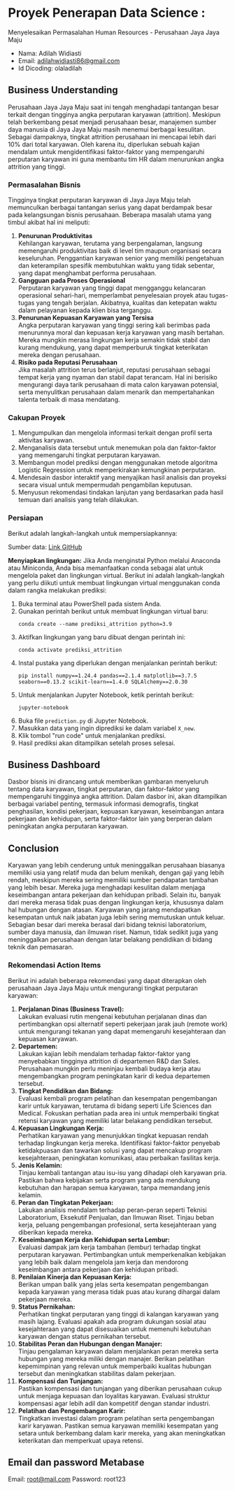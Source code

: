 # Proyek Penerapan Data Science : 
Menyelesaikan Permasalahan Human Resources - Perusahaan Jaya Jaya Maju
- Nama: Adilah Widiasti
- Email: adilahwidiasti86@gmail.com
- Id Dicoding: olaladilah

## Business Understanding
Perusahaan Jaya Jaya Maju saat ini tengah menghadapi tantangan besar terkait dengan tingginya angka perputaran karyawan (attrition). Meskipun telah berkembang pesat menjadi perusahaan besar, manajemen sumber daya manusia di Jaya Jaya Maju masih menemui berbagai kesulitan. Sebagai dampaknya, tingkat attrition perusahaan ini mencapai lebih dari 10% dari total karyawan. Oleh karena itu, diperlukan sebuah kajian mendalam untuk mengidentifikasi faktor-faktor yang mempengaruhi perputaran karyawan ini guna membantu tim HR dalam menurunkan angka attrition yang tinggi.

### Permasalahan Bisnis
Tingginya tingkat perputaran karyawan di Jaya Jaya Maju telah memunculkan berbagai tantangan serius yang dapat berdampak besar pada kelangsungan bisnis perusahaan. Beberapa masalah utama yang timbul akibat hal ini meliputi:
1. **Penurunan Produktivitas**  
   Kehilangan karyawan, terutama yang berpengalaman, langsung memengaruhi produktivitas baik di level tim maupun organisasi secara keseluruhan. Penggantian karyawan senior yang memiliki pengetahuan dan keterampilan spesifik membutuhkan waktu yang tidak sebentar, yang dapat menghambat performa perusahaan.
2. **Gangguan pada Proses Operasional**  
   Perputaran karyawan yang tinggi dapat mengganggu kelancaran operasional sehari-hari, memperlambat penyelesaian proyek atau tugas-tugas yang tengah berjalan. Akibatnya, kualitas dan ketepatan waktu dalam pelayanan kepada klien bisa terganggu.
3. **Penurunan Kepuasan Karyawan yang Tersisa**  
   Angka perputaran karyawan yang tinggi sering kali berimbas pada menurunnya moral dan kepuasan kerja karyawan yang masih bertahan. Mereka mungkin merasa lingkungan kerja semakin tidak stabil dan kurang mendukung, yang dapat memperburuk tingkat keterikatan mereka dengan perusahaan.
4. **Risiko pada Reputasi Perusahaan**  
   Jika masalah attrition terus berlanjut, reputasi perusahaan sebagai tempat kerja yang nyaman dan stabil dapat terancam. Hal ini berisiko mengurangi daya tarik perusahaan di mata calon karyawan potensial, serta menyulitkan perusahaan dalam menarik dan mempertahankan talenta terbaik di masa mendatang.

### Cakupan Proyek
1. Mengumpulkan dan mengelola informasi terkait dengan profil serta aktivitas karyawan.  
2. Menganalisis data tersebut untuk menemukan pola dan faktor-faktor yang memengaruhi tingkat perputaran karyawan.  
3. Membangun model prediksi dengan menggunakan metode algoritma Logistic Regression untuk memperkirakan kemungkinan perputaran.  
4. Mendesain dasbor interaktif yang menyajikan hasil analisis dan proyeksi secara visual untuk mempermudah pengambilan keputusan.  
5. Menyusun rekomendasi tindakan lanjutan yang berdasarkan pada hasil temuan dari analisis yang telah dilakukan.  

### Persiapan
Berikut adalah langkah-langkah untuk mempersiapkannya:

Sumber data: [Link GitHub](https://github.com/dicodingacademy/dicoding_dataset/tree/main/employee)

**Menyiapkan lingkungan:**
Jika Anda menginstal Python melalui Anaconda atau Miniconda, Anda bisa memanfaatkan conda sebagai alat untuk mengelola paket dan lingkungan virtual. Berikut ini adalah langkah-langkah yang perlu diikuti untuk membuat lingkungan virtual menggunakan conda dalam rangka melakukan prediksi:
1. Buka terminal atau PowerShell pada sistem Anda.
2. Gunakan perintah berikut untuk membuat lingkungan virtual baru:
    ```
    conda create --name prediksi_attrition python=3.9
    ```
3. Aktifkan lingkungan yang baru dibuat dengan perintah ini:
    ```
    conda activate prediksi_attrition
    ```
4. Instal pustaka yang diperlukan dengan menjalankan perintah berikut:
    ```
    pip install numpy==1.24.4 pandas==2.1.4 matplotlib==3.7.5 seaborn==0.13.2 scikit-learn==1.4.0 SQLAlchemy==2.0.30
    ```
5. Untuk menjalankan Jupyter Notebook, ketik perintah berikut:
    ```
    jupyter-notebook
    ```
6. Buka file `prediction.py` di Jupyter Notebook.
7. Masukkan data yang ingin diprediksi ke dalam variabel `X_new`.
8. Klik tombol "run code" untuk menjalankan prediksi.
9. Hasil prediksi akan ditampilkan setelah proses selesai.

## Business Dashboard
Dasbor bisnis ini dirancang untuk memberikan gambaran menyeluruh tentang data karyawan, tingkat perputaran, dan faktor-faktor yang mempengaruhi tingginya angka attrition. Dalam dasbor ini, akan ditampilkan berbagai variabel penting, termasuk informasi demografis, tingkat penghasilan, kondisi pekerjaan, kepuasan karyawan, keseimbangan antara pekerjaan dan kehidupan, serta faktor-faktor lain yang berperan dalam peningkatan angka perputaran karyawan.

## Conclusion
Karyawan yang lebih cenderung untuk meninggalkan perusahaan biasanya memiliki usia yang relatif muda dan belum menikah, dengan gaji yang lebih rendah, meskipun mereka sering memiliki sumber pendapatan tambahan yang lebih besar. Mereka juga menghadapi kesulitan dalam menjaga keseimbangan antara pekerjaan dan kehidupan pribadi. Selain itu, banyak dari mereka merasa tidak puas dengan lingkungan kerja, khususnya dalam hal hubungan dengan atasan. Karyawan yang jarang mendapatkan kesempatan untuk naik jabatan juga lebih sering memutuskan untuk keluar. Sebagian besar dari mereka berasal dari bidang teknisi laboratorium, sumber daya manusia, dan ilmuwan riset. Namun, tidak sedikit juga yang meninggalkan perusahaan dengan latar belakang pendidikan di bidang teknik dan pemasaran.

### Rekomendasi Action Items
Berikut ini adalah beberapa rekomendasi yang dapat diterapkan oleh perusahaan Jaya Jaya Maju untuk mengurangi tingkat perputaran karyawan:
1. **Perjalanan Dinas (Business Travel):**  
   Lakukan evaluasi rutin mengenai kebutuhan perjalanan dinas dan pertimbangkan opsi alternatif seperti pekerjaan jarak jauh (remote work) untuk mengurangi tekanan yang dapat memengaruhi kesejahteraan dan kepuasan karyawan.
2. **Departemen:**  
   Lakukan kajian lebih mendalam terhadap faktor-faktor yang menyebabkan tingginya attrition di departemen R&D dan Sales. Perusahaan mungkin perlu meninjau kembali budaya kerja atau mengembangkan program peningkatan karir di kedua departemen tersebut.
3. **Tingkat Pendidikan dan Bidang:**  
   Evaluasi kembali program pelatihan dan kesempatan pengembangan karir untuk karyawan, terutama di bidang seperti Life Sciences dan Medical. Fokuskan perhatian pada area ini untuk memperbaiki tingkat retensi karyawan yang memiliki latar belakang pendidikan tersebut.
4. **Kepuasan Lingkungan Kerja:**  
   Perhatikan karyawan yang menunjukkan tingkat kepuasan rendah terhadap lingkungan kerja mereka. Identifikasi faktor-faktor penyebab ketidakpuasan dan tawarkan solusi yang dapat mencakup program kesejahteraan, peningkatan komunikasi, atau perbaikan fasilitas kerja.
5. **Jenis Kelamin:**  
   Tinjau kembali tantangan atau isu-isu yang dihadapi oleh karyawan pria. Pastikan bahwa kebijakan serta program yang ada mendukung kebutuhan dan harapan semua karyawan, tanpa memandang jenis kelamin.
6. **Peran dan Tingkatan Pekerjaan:**  
   Lakukan analisis mendalam terhadap peran-peran seperti Teknisi Laboratorium, Eksekutif Penjualan, dan Ilmuwan Riset. Tinjau beban kerja, peluang pengembangan profesional, serta kesejahteraan yang diberikan kepada mereka.
7. **Keseimbangan Kerja dan Kehidupan serta Lembur:**  
   Evaluasi dampak jam kerja tambahan (lembur) terhadap tingkat perputaran karyawan. Pertimbangkan untuk memperkenalkan kebijakan yang lebih baik dalam mengelola jam kerja dan mendorong keseimbangan antara pekerjaan dan kehidupan pribadi.
8. **Penilaian Kinerja dan Kepuasan Kerja:**  
   Berikan umpan balik yang jelas serta kesempatan pengembangan kepada karyawan yang merasa tidak puas atau kurang dihargai dalam pekerjaan mereka.
9. **Status Pernikahan:**  
   Perhatikan tingkat perputaran yang tinggi di kalangan karyawan yang masih lajang. Evaluasi apakah ada program dukungan sosial atau kesejahteraan yang dapat disesuaikan untuk memenuhi kebutuhan karyawan dengan status pernikahan tersebut.
10. **Stabilitas Peran dan Hubungan dengan Manajer:**  
   Tinjau pengalaman karyawan dalam menjalankan peran mereka serta hubungan yang mereka miliki dengan manajer. Berikan pelatihan kepemimpinan yang relevan untuk memperbaiki kualitas hubungan tersebut dan meningkatkan stabilitas dalam pekerjaan.
11. **Kompensasi dan Tunjangan:**  
   Pastikan kompensasi dan tunjangan yang diberikan perusahaan cukup untuk menjaga kepuasan dan loyalitas karyawan. Evaluasi struktur kompensasi agar lebih adil dan kompetitif dengan standar industri.
12. **Pelatihan dan Pengembangan Karir:**  
   Tingkatkan investasi dalam program pelatihan serta pengembangan karir karyawan. Pastikan semua karyawan memiliki kesempatan yang setara untuk berkembang dalam karir mereka, yang akan meningkatkan keterikatan dan memperkuat upaya retensi.

## Email dan password Metabase
Email: root@mail.com
Password: root123

